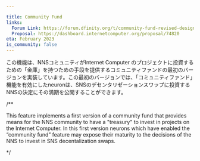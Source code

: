 ```yaml
---

title: Community Fund
links:
  Forum Link: https://forum.dfinity.org/t/community-fund-revised-design-proposal/14691
  Proposal: https://dashboard.internetcomputer.org/proposal/74820
eta: February 2023
is_community: false
---
```

この機能は、NNSコミュニティがInternet Computer のプロジェクトに投資するための「金庫」を持つための手段を提供するコミュニティファンドの最初のバージョンを実装しています。この最初のバージョンでは、「コミュニティファンド」機能を有効にしたneuronは、SNSのデセンタリゼーションスワップに投資するNNSの決定にその満期を公開することができます。

/**

This feature implements a first version of a community fund that provides means for the NNS community to have a "treasury" to invest in projects on the Internet Computer. In this first version neurons which have enabled the “community fund” feature may expose their maturity to the decisions of the NNS to invest in SNS decentalization swaps.

*/